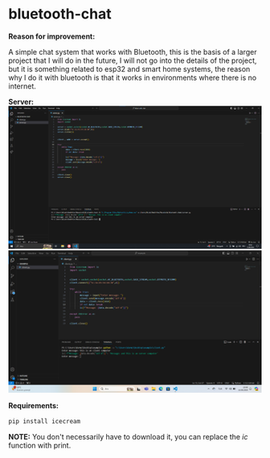 # bluetooth-chat

**Reason for improvement:**

A simple chat system that works with Bluetooth, this is the basis of a larger project that I will do in the future, I will not go into the details of the project, but it is something related to esp32 and smart home systems, the reason why I do it with bluetooth is that it works in environments where there is no internet.

**Server:**
![Server](https://github.com/f3riend/bluetooth-chat/blob/main/server.png)
![Client](https://github.com/f3riend/bluetooth-chat/blob/main/client.png)


**Requirements:**
```bash
pip install icecream
```

**NOTE:** You don't necessarily have to download it, you can replace the  *ic* function with print.
